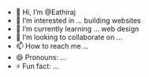 - 👋 Hi, I’m @Eathiraj
- 👀 I’m interested in ... building websites
- 🌱 I’m currently learning ... web design
- 💞️ I’m looking to collaborate on ... 
- 📫 How to reach me ...
- 😄 Pronouns: ...
- ⚡ Fun fact: ...

<!---
Eathiraj/Eathiraj is a ✨ special ✨ repository because its `README.md` (this file) appears on your GitHub profile.
You can click the Preview link to take a look at your changes.
--->
